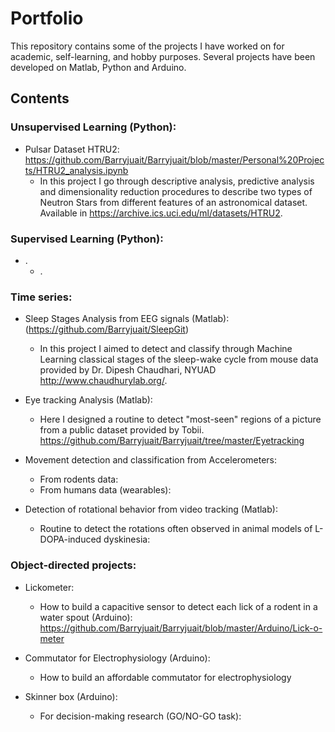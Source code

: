 # Portfolio

This repository contains some of the projects I have worked on for academic, self-learning, and hobby purposes.
Several projects have been developed on Matlab, Python and Arduino.

## Contents

### Unsupervised Learning (Python):
- Pulsar Dataset HTRU2: https://github.com/Barryjuait/Barryjuait/blob/master/Personal%20Projects/HTRU2_analysis.ipynb
  * In this project I go through descriptive analysis, predictive analysis and dimensionality reduction procedures to describe two types of Neutron Stars from different features of an astronomical dataset. Available in https://archive.ics.uci.edu/ml/datasets/HTRU2.
  
### Supervised Learning (Python): 
- .
  * . 
  
### Time series:
- Sleep Stages Analysis from EEG signals (Matlab): (https://github.com/Barryjuait/SleepGit)
  * In this project I aimed to detect and classify through Machine Learning classical stages of 
  the sleep-wake cycle from mouse data provided by Dr. Dipesh Chaudhari, NYUAD http://www.chaudhurylab.org/.
  
- Eye tracking Analysis (Matlab): 
  * Here I designed a routine to detect "most-seen" regions of a picture from a public dataset provided by Tobii.
  https://github.com/Barryjuait/Barryjuait/tree/master/Eyetracking 

- Movement detection and classification from Accelerometers:
  * From rodents data:
  * From humans data (wearables):

- Detection of rotational behavior from video tracking (Matlab):
  * Routine to detect the rotations often observed in animal models of L-DOPA-induced dyskinesia:

### Object-directed projects:
- Lickometer:
  * How to build a capacitive sensor to detect each lick of a rodent in a water spout (Arduino): 
  https://github.com/Barryjuait/Barryjuait/blob/master/Arduino/Lick-o-meter
  
- Commutator for Electrophysiology (Arduino):
  * How to build an affordable commutator for electrophysiology
  
- Skinner box (Arduino):
  * For decision-making research (GO/NO-GO task):

  
 
